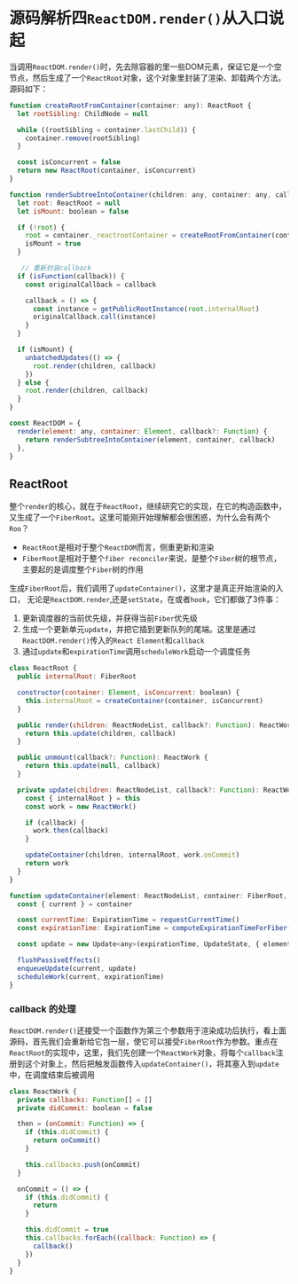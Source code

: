 # 源码解析四`ReactDOM.render()`从入口说起
当调用`ReactDOM.render()`时，先去除容器的里一些DOM元素，保证它是一个空节点，然后生成了一个`ReactRoot`对象，这个对象里封装了渲染、卸载两个方法。源码如下：

``` javascript
function createRootFromContainer(container: any): ReactRoot {
  let rootSibling: ChildNode = null

  while ((rootSibling = container.lastChild)) {
    container.remove(rootSibling)
  }

  const isConcurrent = false
  return new ReactRoot(container, isConcurrent)
}

function renderSubtreeIntoContainer(children: any, container: any, callback?: Function) {
  let root: ReactRoot = null
  let isMount: boolean = false

  if (!root) {
    root = container._reactrootContainer = createRootFromContainer(container)
    isMount = true
  }

   // 重新封装callback
  if (isFunction(callback)) {
    const originalCallback = callback

    callback = () => {
      const instance = getPublicRootInstance(root.internalRoot)
      originalCallback.call(instance)
    }
  }

  if (isMount) {
    unbatchedUpdates(() => {
      root.render(children, callback)
    })
  } else {
    root.render(children, callback)
  }
}

const ReactDOM = {
  render(element: any, container: Element, callback?: Function) {
    return renderSubtreeIntoContainer(element, container, callback)
  },
}
```

## ReactRoot
整个`render`的核心，就在于`ReactRoot`，继续研究它的实现，在它的构造函数中，又生成了一个`FiberRoot`。这里可能刚开始理解都会很困惑，为什么会有两个`Roo`？

- `ReactRoot`是相对于整个`ReactDOM`而言，侧重更新和渲染
- `FiberRoot`是相对于整个`fiber reconciler`来说，是整个`Fiber`树的根节点，主要起的是调度整个`Fiber`树的作用

生成`FiberRoot`后，我们调用了`updateContainer()`，这里才是真正开始渲染的入口，
无论是`ReactDOM.render`,还是`setState`，在或者`hook`，它们都做了3件事：
1. 更新调度器的当前优先级，并获得当前`Fiber`优先级
2. 生成一个更新单元`update`，并把它插到更新队列的尾端。这里是通过`ReactDOM.render()`传入的`React Element`和`callback`
3. 通过`update`和`expirationTime`调用`scheduleWork`启动一个调度任务

``` javascript
class ReactRoot {
  public internalRoot: FiberRoot

  constructor(container: Element, isConcurrent: boolean) {
    this.internalRoot = createContainer(container, isConcurrent)
  }

  public render(children: ReactNodeList, callback?: Function): ReactWork {
    return this.update(children, callback)
  }

  public unmount(callback?: Function): ReactWork {
    return this.update(null, callback)
  }

  private update(children: ReactNodeList, callback?: Function): ReactWork {
    const { internalRoot } = this
    const work = new ReactWork()

    if (callback) {
      work.then(callback)
    }

    updateContainer(children, internalRoot, work.onCommit)
    return work
  }
}

function updateContainer(element: ReactNodeList, container: FiberRoot, callback?: Function) {
  const { current } = container

  const currentTime: ExpirationTime = requestCurrentTime()
  const expirationTime: ExpirationTime = computeExpirationTimeForFiber(currentTime, current)

  const update = new Update<any>(expirationTime, UpdateState, { element }, callback)

  flushPassiveEffects()
  enqueueUpdate(current, update)
  scheduleWork(current, expirationTime)
}
```

### callback 的处理
`ReactDOM.render()`还接受一个函数作为第三个参数用于渲染成功后执行，看上面源码，首先我们会重新给它包一层，使它可以接受`FiberRoot`作为参数。重点在`ReactRoot`的实现中，这里，我们先创建一个`ReactWork`对象，将每个`callback`注册到这个对象上，然后把触发函数传入`updateContainer()`，将其塞入到`update`中，在调度结束后被调用

``` javascript
class ReactWork {
  private callbacks: Function[] = []
  private didCommit: boolean = false

  then = (onCommit: Function) => {
    if (this.didCommit) {
      return onCommit()
    }

    this.callbacks.push(onCommit)
  }

  onCommit = () => {
    if (this.didCommit) {
      return
    }

    this.didCommit = true
    this.callbacks.forEach((callback: Function) => {
      callback()
    })
  }
}
```



